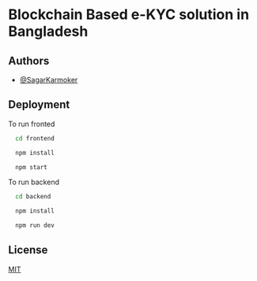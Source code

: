 
# Blockchain Based e-KYC solution in Bangladesh


## Authors

- [@SagarKarmoker](https://www.github.com/SagarKarmoker)


## Deployment

To run fronted

```bash
  cd frontend
```
```bash
  npm install
```
```bash
  npm start
```


To run backend

```bash
  cd backend
```
```bash
  npm install
```
```bash
  npm run dev
```


## License

[MIT](https://choosealicense.com/licenses/mit/)



